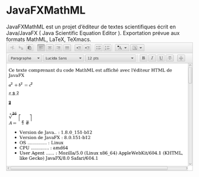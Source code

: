 # JavaFXMathML
JavaFXMathML est un projet d’éditeur de textes scientifiques écrit en Java/JavaFX ( Java Scientific Equation Editor ).
Exportation prévue aux formats MathML, LaTeX, TeXmacs.
![Capture d'écran de JavaFXMathML](https://github.com/scientificware/javafxmathml/blob/master/images/screen_shoot_javafxmathml_201801021624.png)
